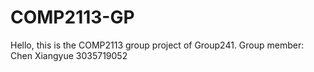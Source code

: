 # COMP2113-GP
Hello, this is the COMP2113 group project of Group241.
Group member:
Chen Xiangyue 3035719052
